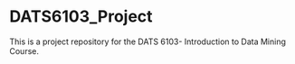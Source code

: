 # DATS6103_Project
This is a project repository for the DATS 6103- Introduction to Data Mining Course.
